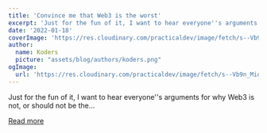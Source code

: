 ```yaml
---
title: 'Convince me that Web3 is the worst'
excerpt: 'Just for the fun of it, I want to hear everyone''s arguments for why Web3 is not, or should not be the...'
date: '2022-01-18'
coverImage: 'https://res.cloudinary.com/practicaldev/image/fetch/s--Vb9n_Mio--/c_imagga_scale,f_auto,fl_progressive,h_420,q_auto,w_1000/https://dev-to-uploads.s3.amazonaws.com/uploads/articles/hefaqbqnbao4ioc833qt.png'
author:
  name: Koders
  picture: "assets/blog/authors/koders.png"
ogImage:
  url: 'https://res.cloudinary.com/practicaldev/image/fetch/s--Vb9n_Mio--/c_imagga_scale,f_auto,fl_progressive,h_420,q_auto,w_1000/https://dev-to-uploads.s3.amazonaws.com/uploads/articles/hefaqbqnbao4ioc833qt.png'
---
```


Just for the fun of it, I want to hear everyone''s arguments for why Web3 is not, or should not be the...

[Read more](https://dev.to/ben/convince-me-that-web3-is-the-worst-3b4n)
